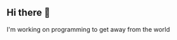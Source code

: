 ## Hi there 👋
I'm working on programming to get away from the world

<!--
I'm working on programming to get away from the world.
-->
